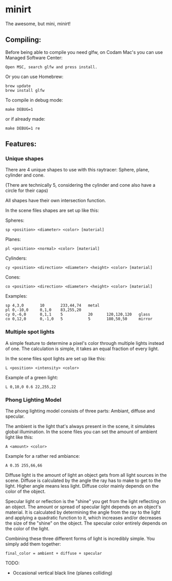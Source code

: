 # minirt
The awesome, but mini, minirt!

## Compiling:
	
Before being able to compile you need glfw, on Codam Mac's you can use Managed Software Center:

	Open MSC, search glfw and press install.

Or you can use Homebrew:

	brew update
	brew install glfw

To compile in debug mode:
	
	make DEBUG=1

or if already made:

	make DEBUG=1 re


## Features:
### Unique shapes

There are 4 unique shapes to use with this raytracer: Sphere, plane, cylinder and cone.

(There are technically 5, considering the cylinder and cone also have a circle for their caps)

All shapes have their own intersection function.

In the scene files shapes are set up like this:

Spheres:

	sp <position> <diameter> <color> [material]

Planes:

	pl <position> <normal> <color> [material]

Cylinders:

	cy <position> <direction> <diameter> <height> <color> [material]

Cones:

	co <position> <direction> <diameter> <height> <color> [material]

Examples:

	sp 4,3,0       10       233,44,74   metal
	pl 0,-10,0     0,1,0    83,255,20
	cy 0,-6,0      0,1,1    5           20      120,120,120   glass
	co 0,12,0      0,-1,0   5           5       180,50,50     mirror

### Multiple spot lights

A simple feature to determine a pixel's color through multiple lights instead of one. The calculation is simple, it takes an equal fraction of every light.

In the scene files spot lights are set up like this:

	L <position> <intensity> <color>

Example of a green light:

	L 0,10,0 0.6 22,255,22

### Phong Lighting Model

The phong lighting model consists of three parts: Ambiant, diffuse and specular.

The ambient is the light that's always present in the scene, it simulates global illumination. In the scene files you can set the amount of ambient light like this:

	A <amount> <color>

Example for a rather red ambiance:

	A 0.35 255,66,66

Diffuse light is the amount of light an object gets from all light sources in the scene. Diffuse is calculated by the angle the ray has to make to get to the light. Higher angle means less light. Diffuse color mainly depends on the color of the object.

Specular light or reflection is the "shine" you get from the light reflecting on an object. The amount or spread of specular light depends on an object's material. It is calculated by determining the angle from the ray to the light and applying a quadratic function to it, which increases and/or decreases the size of the "shine" on the object. The specular color entirely depends on the color of the light.

Combining these three different forms of light is incredibly simple. You simply add them together:

	final_color = ambient + diffuse + specular

TODO:
 * Occasional vertical black line (planes colliding)